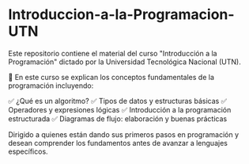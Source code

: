 # Introduccion-a-la-Programacion-UTN

Este repositorio contiene el material del curso "Introducción a la Programación" dictado por la Universidad Tecnológica Nacional (UTN).

📌 En este curso se explican los conceptos fundamentales de la programación incluyendo:

✅ ¿Qué es un algoritmo?
✅ Tipos de datos y estructuras básicas
✅ Operadores y expresiones lógicas
✅ Introducción a la programación estructurada
✅ Diagramas de flujo: elaboración y buenas prácticas

Dirigido a quienes están dando sus primeros pasos en programación y desean comprender los fundamentos antes de avanzar a lenguajes específicos. 
